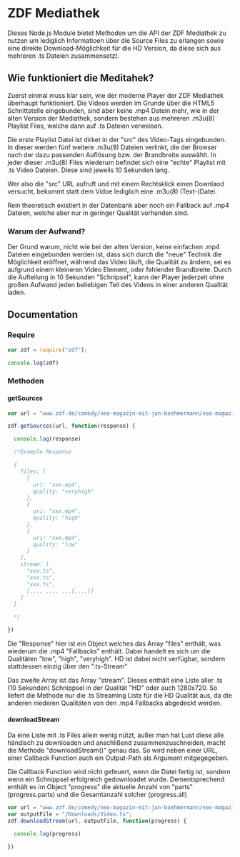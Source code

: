 # ZDF Mediathek

Dieses Node.js Module bietet Methoden um die API der ZDF Mediathek zu nutzen um lediglich Informatioen über die Source Files zu erlangen sowie eine direkte Download-Möglichkeit für die HD Version, da diese sich aus mehreren .ts Dateien zusammensetzt.

## Wie funktioniert die Meditahek?

Zuerst einmal muss klar sein, wie der moderne Player der ZDF Mediathek überhaupt funktioniert. Die Videos werden im Grunde über die HTML5 Schnittstelle eingebunden, sind aber keine .mp4 Datein mehr, wie in der alten Version der Mediathek, sondern bestehen aus mehreren .m3u(8) Playlist Files, welche dann auf .ts Dateien verweisen.

Die erste Playlist Datei ist dirket in der "src" des Video-Tags eingebunden. In dieser werden fünf weitere .m3u(8) Dateien verlinkt, die der Browser nach der dazu passenden Auflösung bzw. der Brandbreite auswählt. In jeder dieser .m3u(8) Files wiederum befindet sich eine "echte" Playlist mit .ts Video Dateien. Diese sind jeweils 10 Sekunden lang.

Wer also die "src" URL aufruft und mit einem Rechtsklick einen Downlaod versucht, bekommt statt dem Vidoe lediglich eine .m3u(8) (Text-)Datei.

Rein theoretisch existiert in der Datenbank aber noch ein Fallback auf .mp4 Dateien, welche aber nur in geringer Qualität vorhanden sind.

### Warum der Aufwand?

Der Grund warum, nicht wie bei der alten Version, keine einfachen .mp4 Dateien eingebunden werden ist, dass sich durch die "neue" Technik die Möglichkeit eröffnet, während das Video läuft, die Qualität zu ändern, sei es aufgrund einem kleineren Video Element, oder fehlender Brandbreite. Durch die Aufteilung in 10 Sekunden "Schnipsel", kann der Player jederzeit ohne großen Aufwand jeden beliebigen Teil des Videos in einer anderen Qualität laden.


## Documentation

### Require

```javascript
var zdf = require("zdf");

console.log(zdf)
```

### Methoden
#### getSources
```javascript
var url = "www.zdf.de/comedy/neo-magazin-mit-jan-boehmermann/neo-magazin-royale-mit-jan-boehmermann-clip-4-100.html";

zdf.getSources(url, function(response) {

  console.log(response)

  /*Example Response

  {
    files: [
      {
        uri: "xxx.mp4",
        quality: "veryhigh"
      },
      {
        uri: "xxx.mp4",
        quality: "high"
      },
      {
        uri: "xxx.mp4",
        quality: "low"
      }
    ],
    stream: [
      "xxx.ts",
      "xxx.ts",
      "xxx.ts",
      [..., ..., ...[,...]]
    ]
  }

  */

})
```
Die "Response" hier ist ein Object welches das Array "files" enthält, was wiederum die .mp4 "Fallbacks" enthält. Dabei handelt es sich um die Qualitäten "low", "high", "veryhigh". HD ist dabei nicht verfügbar, sondern stattdessen einzig über den ".ts-Stream"

Das zweite Array ist das Array "stream". Dieses enthält eine Liste aller .ts (10 Sekunden) Schnippsel in der Qualität "HD" oder auch 1280x720. So liefert die Methode nur die .ts Streaming Liste für die HD Qualität aus, da die anderen niederen Qualitäten von den .mp4 Fallbacks abgedeckt werden.

#### downloadStream

Da eine Liste mit .ts Files allein wenig nützt, außer man hat Lust diese alle händisch zu downloaden und anschlißend zusammenzuschneiden, macht die Methode "downloadStream()" genau das. So wird neben einer URL, einer Callback Function auch ein Output-Path als Argument mitgegegeben.

Die Callback Function wird nicht gefeuert, wenn die Datei fertig ist, sondern wenn ein Schnippsel erfolgreich gedownloadet wurde. Dementsprechend enthält es im Object "progress" die aktuelle Anzahl von "parts" (progress.parts) und die Gesamtanzahl solcher (progress.all)

```javascript
var url = "www.zdf.de/comedy/neo-magazin-mit-jan-boehmermann/neo-magazin-royale-mit-jan-boehmermann-clip-4-100.html";
var outputFile = "/Downloads/Video.ts";
zdf.downloadStream(url, outputFile, function(progress) {

  console.log(progress)

})
```
